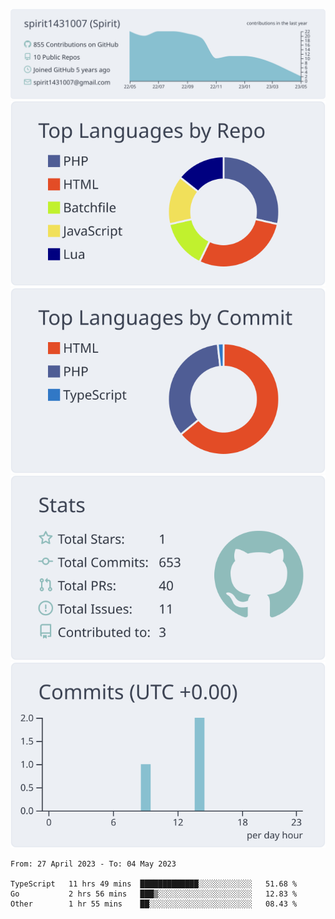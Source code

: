 [![](https://raw.githubusercontent.com/spirit1431007/spirit1431007/master/profile-summary-card-output/nord_bright/0-profile-details.svg)](https://git.io/spiritx)
[![](https://raw.githubusercontent.com/spirit1431007/spirit1431007/master/profile-summary-card-output/nord_bright/1-repos-per-language.svg)](https://git.io/spiritx) [![](https://raw.githubusercontent.com/spirit1431007/spirit1431007/master/profile-summary-card-output/nord_bright/2-most-commit-language.svg)](https://git.io/spiritx)
[![](https://raw.githubusercontent.com/spirit1431007/spirit1431007/master/profile-summary-card-output/nord_bright/3-stats.svg)](https://git.io/spiritx) [![](https://raw.githubusercontent.com/spirit1431007/spirit1431007/master/profile-summary-card-output/nord_bright/4-productive-time.svg)](https://git.io/spiritx)

<!--START_SECTION:waka-->

```text
From: 27 April 2023 - To: 04 May 2023

TypeScript   11 hrs 49 mins  █████████████░░░░░░░░░░░░   51.68 %
Go           2 hrs 56 mins   ███▒░░░░░░░░░░░░░░░░░░░░░   12.83 %
Other        1 hr 55 mins    ██░░░░░░░░░░░░░░░░░░░░░░░   08.43 %
```

<!--END_SECTION:waka-->
